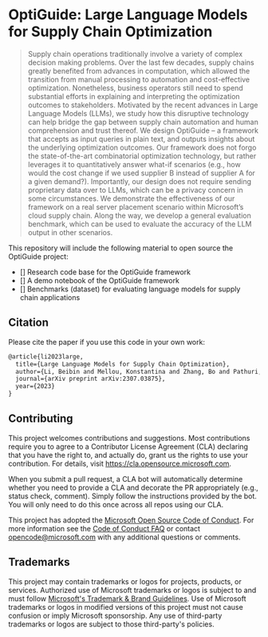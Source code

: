 # OptiGuide: Large Language Models for Supply Chain Optimization

> Supply chain operations traditionally involve a variety of complex decision making problems. Over the last few decades, supply chains greatly benefited from advances in computation, which allowed the transition from manual processing to automation and cost-effective optimization. Nonetheless, business operators still need to spend substantial efforts in explaining and interpreting the optimization outcomes to stakeholders. Motivated by the recent advances in Large Language Models (LLMs), we study how this disruptive technology can help bridge the gap between supply chain automation and human comprehension and trust thereof. We design OptiGuide – a framework that accepts as input queries in plain text, and outputs insights about the underlying optimization outcomes. Our framework does not forgo the state-of-the-art combinatorial optimization technology, but rather leverages it to quantitatively answer what-if scenarios (e.g., how would the cost change if we used supplier B instead of supplier A for a given demand?). Importantly, our design does not require sending proprietary data over to LLMs, which can be a privacy concern in some circumstances. We demonstrate the effectiveness of our framework on a real server placement scenario within Microsoft’s cloud supply chain. Along the way, we develop a general evaluation benchmark, which can be used to evaluate the accuracy of the LLM output in other scenarios.

This repository will include the following material to open source the OptiGuide project:
- [] Research code base for the OptiGuide framework
- [] A demo notebook of the OptiGuide framework
- [] Benchmarks (dataset) for evaluating language models for supply chain applications

## Citation
Please cite the paper if you use this code in your own work: 
```latex
@article{li2023large,
  title={Large Language Models for Supply Chain Optimization},
  author={Li, Beibin and Mellou, Konstantina and Zhang, Bo and Pathuri, Jeevan and Menache, Ishai},
  journal={arXiv preprint arXiv:2307.03875},
  year={2023}
}
```

## Contributing

This project welcomes contributions and suggestions.  Most contributions require you to agree to a
Contributor License Agreement (CLA) declaring that you have the right to, and actually do, grant us
the rights to use your contribution. For details, visit https://cla.opensource.microsoft.com.

When you submit a pull request, a CLA bot will automatically determine whether you need to provide
a CLA and decorate the PR appropriately (e.g., status check, comment). Simply follow the instructions
provided by the bot. You will only need to do this once across all repos using our CLA.

This project has adopted the [Microsoft Open Source Code of Conduct](https://opensource.microsoft.com/codeofconduct/).
For more information see the [Code of Conduct FAQ](https://opensource.microsoft.com/codeofconduct/faq/) or
contact [opencode@microsoft.com](mailto:opencode@microsoft.com) with any additional questions or comments.

## Trademarks

This project may contain trademarks or logos for projects, products, or services. Authorized use of Microsoft 
trademarks or logos is subject to and must follow 
[Microsoft's Trademark & Brand Guidelines](https://www.microsoft.com/en-us/legal/intellectualproperty/trademarks/usage/general).
Use of Microsoft trademarks or logos in modified versions of this project must not cause confusion or imply Microsoft sponsorship.
Any use of third-party trademarks or logos are subject to those third-party's policies.
